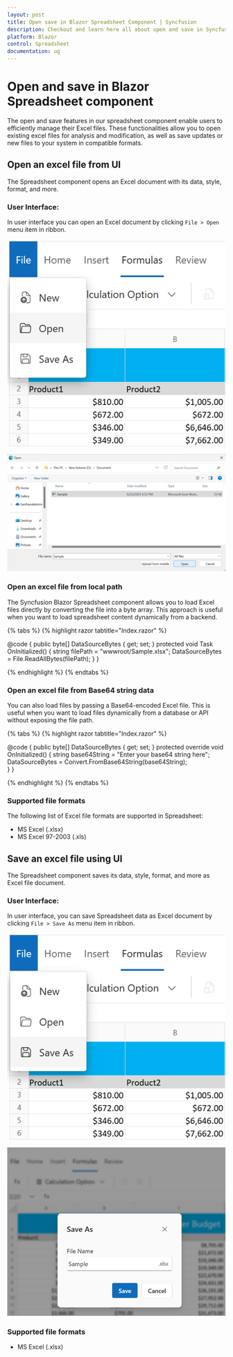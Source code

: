 ```yaml
---
layout: post
title: Open save in Blazor Spreadsheet Component | Syncfusion
description: Checkout and learn here all about open and save in Syncfusion Blazor Spreadsheet component and more | Syncfusion.
platform: Blazor
control: Spreadsheet
documentation: ug
---
```


# Open and save in Blazor Spreadsheet component

The open and save features in our spreadsheet component enable users to efficiently manage their Excel files. These functionalities allow you to open existing excel files for analysis and modification, as well as save updates or new files to your system in compatible formats.

## Open an excel file from UI
The Spreadsheet component opens an Excel document with its data, style, format, and more. 

### User Interface:
In user interface you can open an Excel document by clicking `File > Open` menu item in ribbon.

![the user interface option for opening Excel files](./images/file-open-feature.png)

![the user interface for selecting Excel file from file explorer](./images/select-excel-file.png)

### Open an excel file from local path

The Syncfusion Blazor Spreadsheet component allows you to load Excel files directly by converting the file into a byte array. This approach is useful when you want to load spreadsheet content dynamically from a backend.

{% tabs %}
{% highlight razor tabtitle="Index.razor" %}

<SfSpreadsheet DataSource="DataSourceBytes" >
    <SpreadsheetRibbon></SpreadsheetRibbon>
</SfSpreadsheet>

@code {
    public byte[] DataSourceBytes { get; set; }
    protected void Task OnInitialized()
    {
        string filePath = "wwwroot/Sample.xlsx";
        DataSourceBytes = File.ReadAllBytes(filePath);
    }
}

{% endhighlight %}
{% endtabs %}

### Open an excel file from Base64 string data

You can also load files by passing a Base64-encoded Excel file. This is useful when you want to load files dynamically from a database or API without exposing the file path.

{% tabs %}
{% highlight razor tabtitle="Index.razor" %}

 <SfSpreadsheet DataSource="DataSourceBytes" >
    <SpreadsheetRibbon></SpreadsheetRibbon>
 </SfSpreadsheet>

@code {
    public byte[] DataSourceBytes { get; set; }
    protected override void OnInitialized()
    {
        string base64String = "Enter your base64 string here";
        DataSourceBytes = Convert.FromBase64String(base64String);     
    }
}

{% endhighlight %}
{% endtabs %}

### Supported file formats
The following list of Excel file formats are supported in Spreadsheet:
* MS Excel (.xlsx)
* MS Excel 97-2003 (.xls)

## Save an excel file using UI
The Spreadsheet component saves its data, style, format, and more as Excel file document.

### User Interface:
In user interface, you can save Spreadsheet data as Excel document by clicking `File > Save As` menu item in ribbon.

![The user interface option for saving Excel files](./images/file-save-feature.png)

![The user interface for entering a file name and saving it](./images/file-save-dialogbox.png)

### Supported file formats
* MS Excel (.xlsx)